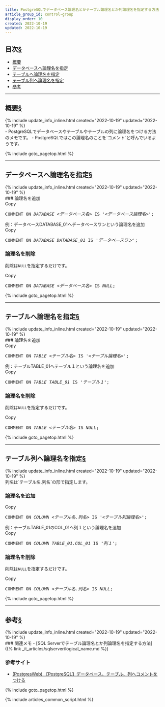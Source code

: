 ```yaml
---
title: PostgreSQLでデータベース論理名とかテーブル論理名とか列論理名を指定する方法
article_group_id: control-group
display_order: 10
created: 2022-10-19
updated: 2022-10-19
---
```

## <a name="index">目次</a><a class="heading-anchor-permalink" href="#目次">§</a>

<ul id="index_ul">
<li><a href="#概要">概要</a></li>
<li><a href="#データベースへ論理名を指定">データベースへ論理名を指定</a></li>
<li><a href="#テーブルへ論理名を指定">テーブルへ論理名を指定</a></li>
<li><a href="#テーブル列へ論理名を指定">テーブル列へ論理名を指定</a></li>
<li><a href="#参考">参考</a></li>
</ul>

* * *
## <a name="概要">概要</a><a class="heading-anchor-permalink" href="#概要">§</a>
<div class="chapter-updated">{% include update_info_inline.html created="2022-10-19" updated="2022-10-19" %}</div>
- PostgreSQLでデータベースやテーブルやテーブルの列に論理名をつける方法のメモです。
- PostgreSQLではこの論理名のことを`コメント`と呼んでいるようです。

{% include goto_pagetop.html %}

* * *
## <a name="データベースへ論理名を指定">データベースへ論理名を指定</a><a class="heading-anchor-permalink" href="#データベースへ論理名を指定">§</a>
<div class="chapter-updated">{% include update_info_inline.html created="2022-10-19" updated="2022-10-19" %}</div>
### 論理名を追加
<div class="code-box-syntax no-title">
<div class="copy-button">Copy</div>
<pre>
COMMENT ON <em class="blue">DATABASE</em> <em class="orange">&lt;データベース名&gt;</em> IS '<em>&lt;データベース論理名&gt;</em>'; 
</pre>
</div>
<div class="code-box">
<div class="title">例：データベースDATABASE_01へデータベースワンという論理名を追加</div>
<div class="copy-button">Copy</div>
<pre>
COMMENT ON <em class="blue">DATABASE</em> <em class="orange">DATABASE_01</em> IS '<em>データベースワン</em>'; 
</pre>
</div>

### 論理名を削除
削除は`NULL`を指定するだけです。
<div class="code-box no-title">
<div class="copy-button">Copy</div>
<pre>
COMMENT ON <em class="blue">DATABASE</em> <em class="orange">&lt;データベース名&gt;</em> IS <em>NULL</em>; 
</pre>
</div>

{% include goto_pagetop.html %}

* * *
## <a name="テーブルへ論理名を指定">テーブルへ論理名を指定</a><a class="heading-anchor-permalink" href="#テーブルへ論理名を指定">§</a>
<div class="chapter-updated">{% include update_info_inline.html created="2022-10-19" updated="2022-10-19" %}</div>
### 論理名を追加
<div class="code-box-syntax no-title">
<div class="copy-button">Copy</div>
<pre>
COMMENT ON <em class="blue">TABLE</em> <em class="orange">&lt;テーブル名&gt;</em> IS '<em>&lt;テーブル論理名&gt;</em>'; 
</pre>
</div>
<div class="code-box">
<div class="title">例：テーブルTABLE_01へテーブル１という論理名を追加</div>
<div class="copy-button">Copy</div>
<pre>
COMMENT ON <em class="blue">TABLE</em> <em class="orange">TABLE_01</em> IS '<em>テーブル１</em>'; 
</pre>
</div>

### 論理名を削除
削除は`NULL`を指定するだけです。
<div class="code-box no-title">
<div class="copy-button">Copy</div>
<pre>
COMMENT ON <em class="blue">TABLE</em> <em class="orange">&lt;テーブル名&gt;</em> IS <em>NULL</em>; 
</pre>
</div>

{% include goto_pagetop.html %}

* * *
## <a name="テーブル列へ論理名を指定">テーブル列へ論理名を指定</a><a class="heading-anchor-permalink" href="#テーブル列へ論理名を指定">§</a>
<div class="chapter-updated">{% include update_info_inline.html created="2022-10-19" updated="2022-10-19" %}</div>
列名は`テーブル名.列名`の形で指定します。

### 論理名を追加
<div class="code-box-syntax no-title">
<div class="copy-button">Copy</div>
<pre>
COMMENT ON <em class="blue">COLUMN</em> <em class="orange">&lt;テーブル名.列名&gt;</em> IS '<em>&lt;テーブル列論理名&gt;</em>'; 
</pre>
</div>
<div class="code-box">
<div class="title">例：テーブルTABLE_01のCOL_01へ列１という論理名を追加</div>
<div class="copy-button">Copy</div>
<pre>
COMMENT ON <em class="blue">COLUMN</em> <em class="orange">TABLE_01.COL_01</em> IS '<em>列１</em>'; 
</pre>
</div>

### 論理名を削除
削除は`NULL`を指定するだけです。
<div class="code-box no-title">
<div class="copy-button">Copy</div>
<pre>
COMMENT ON <em class="blue">COLUMN</em> <em class="orange">&lt;テーブル名.列名&gt;</em> IS <em>NULL</em>; 
</pre>
</div>

{% include goto_pagetop.html %}

* * *
## <a name="参考">参考</a><a class="heading-anchor-permalink" href="#参考">§</a>
<div class="chapter-updated">{% include update_info_inline.html created="2022-10-19" updated="2022-10-19" %}</div>
### 関連メモ
- [SQL Serverでテーブル論理名とか列論理名を指定する方法]({% link _it_articles/sqlserver/logical_name.md %})

### 参考サイト
- [(PostgresWeb)  【PostgreSQL】データベース、テーブル、列へコメントをつける](https://postgresweb.com/post-5022)

{% include goto_pagetop.html %}

{% include articles_common_script.html %}
